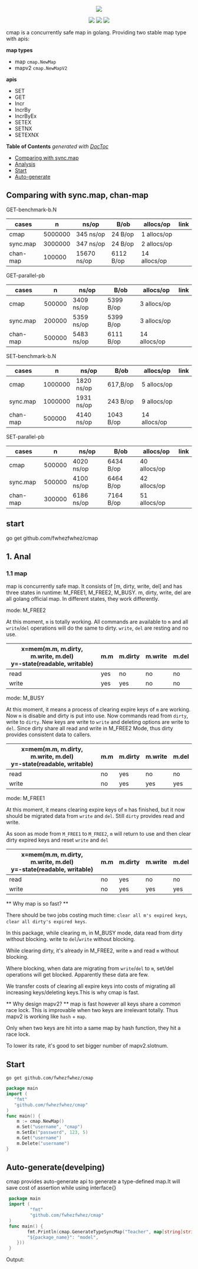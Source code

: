 <p align="center">
    <a href="https://github.com/fwhezfwhez/cmap"><img src="https://user-images.githubusercontent.com/36189053/79290712-70a76400-7eff-11ea-8cb5-cefca8e4adfc.png"></a>
</p>

<p align="center">
    <a href="https://godoc.org/github.com/fwhezfwhez/cmap"><img src="http://img.shields.io/badge/godoc-reference-blue.svg?style=flat"></a>
    <a href="https://www.travis-ci.org/fwhezfwhez/cmap"><img src="https://www.travis-ci.org/fwhezfwhez/cmap.svg?branch=master"></a>
    <a href="https://codecov.io/gh/fwhezfwhez/cmap"><img src="https://codecov.io/gh/fwhezfwhez/cmap/branch/master/graph/badge.svg"></a>
</p>

cmap is a concurrently safe map in golang. Providing two stable map type with apis:

**map types**

- map   `cmap.NewMap`
- mapv2 `cmap.NewMapV2`

**apis**

- SET
- GET
- Incr
- IncrBy
- IncrByEx
- SETEX
- SETNX
- SETEXNX

<!-- START doctoc generated TOC please keep comment here to allow auto update -->
<!-- DON'T EDIT THIS SECTION, INSTEAD RE-RUN doctoc TO UPDATE -->
**Table of Contents**  *generated with [DocToc](https://github.com/thlorenz/doctoc)*

- [Comparing with sync.map](#comparing-with-syncmap)
- [Analysis](#analysis)
- [Start](#start)
- [Auto-generate](#auto-generate)

<!-- END doctoc generated TOC please keep comment here to allow auto update -->

## Comparing with sync.map, chan-map
GET-benchmark-b.N

| cases | n | ns/op | B/ob | allocs/op | link |
| ---- | --- | --- | -- | --- |----- |
| cmap | 5000000 | 345 ns/op |24 B/op | 1 allocs/op ||
| sync.map | 3000000 | 347 ns/op | 24 B/op | 2 allocs/op | |
| chan-map | 100000 |15670 ns/op | 6112 B/op | 14 allocs/op | |

GET-parallel-pb

| cases | n | ns/op | B/ob | allocs/op | link |
| ---- | --- | --- | -- | --- |----- |
| cmap | 500000 | 3409 ns/op | 5399 B/op | 3 allocs/op | |
| sync.map | 200000 | 5359 ns/op | 5399 B/op | 3 allocs/op | |
| chan-map | 500000	| 5483 ns/op | 6111 B/op | 14 allocs/op | |

SET-benchmark-b.N

| cases | n | ns/op | B/ob | allocs/op | link |
| ---- | --- | --- | -- | --- |----- |
| cmap | 1000000 | 1820 ns/op | 617,B/op | 5 allocs/op |  |
| sync.map | 1000000 | 1931 ns/op | 243 B/op | 9 allocs/op | |
| chan-map | 500000	| 4140 ns/op | 1043 B/op | 14 allocs/op | |

SET-parallel-pb

| cases | n | ns/op | B/ob | allocs/op | link |
| ---- | --- | --- | -- | --- |----- |
| cmap | 500000 | 4020 ns/op | 6434 B/op | 40 allocs/op |  |
| sync.map | 500000 | 4100 ns/op | 6464 B/op | 42 allocs/op | |
| chan-map | 300000 | 6186 ns/op | 7164 B/op | 51 allocs/op | |

## start
go get github.com/fwhezfwhez/cmap

## 1. Anal
### 1.1 map
map is concurrently safe map. It consists of [m, dirty, write, del] and has three states in runtime: M_FREE1, M_FREE2, M_BUSY.
m, dirty, write, del are all golang official map. In different states, they work differently.

mode: M_FREE2

At this moment, `m` is totally working. All commands are available to `m` and all `write`/`del` operations will do the same to dirty.
`write`, `del` are resting and no use.

| x=mem(m.m, m.dirty, m.write, m.del) <br> y=-state(readable, writable) | m.m | m.dirty | m.write | m.del |
| --- | --- | --- | --- |------ |
| read | yes | no | no | no |
| write| yes | yes | no | no |

mode: M_BUSY

At this moment, it means a process of clearing expire keys of `m` are working. Now `m` is disable and dirty is put into use.
Now commands read from `dirty`, write to `dirty`. New keys are write to `write` and deleting options are write to `del`.
Since dirty share all read and write in M_FREE2 Mode, thus dirty provides consistent data to callers.

| x=mem(m.m, m.dirty, m.write, m.del) <br> y=-state(readable, writable) | m.m | m.dirty | m.write | m.del |
| --- | --- | --- |-- | ---- |
| read | no | yes | no | no |
| write| no | yes | yes | yes |

mode: M_FREE1

At this moment, it means clearing expire keys of `m` has finished, but it now should be migrated data from `write` and `del`.
Still `dirty` provides read and write.

As soon as mode from `M_FREE1` to `M_FREE2`, `m` will return to use and then clear dirty expired keys and reset `write` and `del`

| x=mem(m.m, m.dirty, m.write, m.del) <br> y=-state(readable, writable) | m.m | m.dirty | m.write | m.del |
| --- | --- | --- |-- | ---- |
| read | no | yes | no | no |
| write| no | yes | yes | yes |


** Why map is so fast? **

There should be  two jobs costing much time: `clear all m's expired keys`, `clear all dirty's expired keys`.

In this package, while clearing m, in M_BUSY mode, data read from dirty without blocking. write to `del`/`write` without blocking.

While clearing dirty, it's already in M_FREE2, write `m` and read `m` without blocking.

Where blocking, when data are migrating from `write`/`del` to `m`, set/del operations will get blocked. Apparently these data are few.

We transfer costs of clearing all expire keys into costs of migrating all increasing keys/deleting keys.This is why cmap is fast.

** Why design mapv2? **
map is fast however all keys share a common race lock. This is improvable when two keys are irrelevant totally. Thus mapv2 is working like
`hash` + `map`.

Only when two keys are hit into a same map by hash function, they hit a race lock.

To lower its rate, it's good to set bigger number of mapv2.slotnum.


## Start
`go get github.com/fwhezfwhez/cmap`

```go
package main
import (
   "fmt"
   "github.com/fwhezfwhez/cmap"
)
func main() {
    m := cmap.NewMap()
    m.Set("username", "cmap")
    m.SetEx("password", 123, 5)
    m.Get("username")
    m.Delete("username")
}
```

## Auto-generate(develping)
cmap provides auto-generate api to generate a type-defined map.It will save cost of assertion while using interface{}
```go
 package main
 import (
         "fmt"
         "github.com/fwhezfwhez/cmap"
 )
 func main() {
        fmt.Println(cmap.GenerateTypeSyncMap("Teacher", map[string]string{
		"${package_name}": "model",
	}))
 }
```
Output:
```go
```
